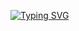 [![Typing SVG](https://readme-typing-svg.demolab.com/?lines=ngaku+sebagai+programmer+malas+ngoding;ijo+ijo+github+cuma+hasil+update+minor)](https://git.io/typing-svg)
<!--
**teguhe/teguhe** is a ✨ _special_ ✨ repository because its `README.md` (this file) appears on your GitHub profile.
Here are some ideas to get you started:

- 🔭 I’m currently working on "Pemerintah Kota Salatiga"

- 🌱 My work tools include Delphi, Lazarus, VS Code, Android Studio
- 🔭 My Database Expert Skill include MariaDB, MySQL, Postgres, SQLite, Firebird
- ⚡ My Favourite Server OS to work include Alma Linux, CentOS, Fedora Server, Ubuntu Server, Debian Server
- 😄 My Desktop OS include Fedora Workstation, Pop OS, Windows 11 Home

- 👯 I’m looking to collaborate on ...
- 🤔 I’m looking for help with ...
- 💬 Ask me about ...
- 📫 How to reach me: ...
- 😄 Pronouns: ...
- ⚡ Fun fact: ...

.
[![App Platorm](https://doimages.nyc3.cdn.digitaloceanspaces.com/002Blog/0-BLOG-BANNERS/app_platform.png)](https://www.digitalocean.com/products/app-platform)



---

[![Top Langs](https://github-readme-stats-git-masterrstaa-rickstaa.vercel.app/api/top-langs/?username=teguhe&show_icons=true&theme=tokyonight&border_color=0D1117&bg_color=0D1115)](https://github.com/anuraghazra/github-readme-stats)
-->
